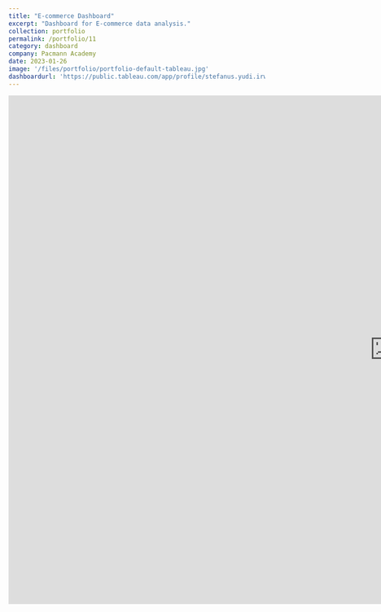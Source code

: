 ```yaml
---
title: "E-commerce Dashboard"
excerpt: "Dashboard for E-commerce data analysis."
collection: portfolio
permalink: /portfolio/11
category: dashboard
company: Pacmann Academy
date: 2023-01-26
image: '/files/portfolio/portfolio-default-tableau.jpg'
dashboardurl: 'https://public.tableau.com/app/profile/stefanus.yudi.irwan/viz/E-commerceDashboard_16746939600530/CategoryProduct'
---
```


<iframe src="https://public.tableau.com/views/E-commerceDashboard_16746939600530/CategoryProduct?:showVizHome=no&:embed=true" 
    width="1500px" height="1000px" frameborder="0"></iframe>
